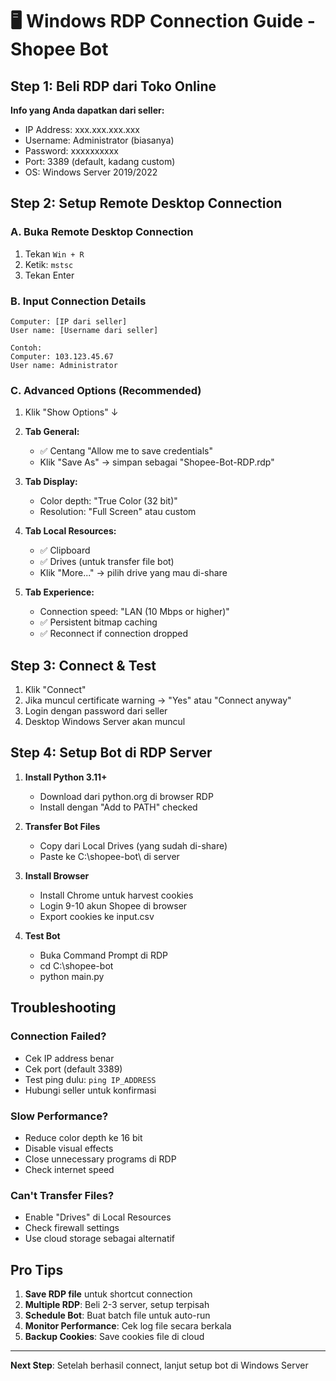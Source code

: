 # 🖥️ Windows RDP Connection Guide - Shopee Bot

## Step 1: Beli RDP dari Toko Online
**Info yang Anda dapatkan dari seller:**
- IP Address: xxx.xxx.xxx.xxx
- Username: Administrator (biasanya)
- Password: xxxxxxxxxx
- Port: 3389 (default, kadang custom)
- OS: Windows Server 2019/2022

## Step 2: Setup Remote Desktop Connection

### A. Buka Remote Desktop Connection
1. Tekan `Win + R`
2. Ketik: `mstsc`
3. Tekan Enter

### B. Input Connection Details
```
Computer: [IP dari seller]
User name: [Username dari seller]

Contoh:
Computer: 103.123.45.67
User name: Administrator
```

### C. Advanced Options (Recommended)
1. Klik "Show Options" ↓
2. **Tab General:**
   - ✅ Centang "Allow me to save credentials"
   - Klik "Save As" → simpan sebagai "Shopee-Bot-RDP.rdp"

3. **Tab Display:**
   - Color depth: "True Color (32 bit)"
   - Resolution: "Full Screen" atau custom

4. **Tab Local Resources:**
   - ✅ Clipboard
   - ✅ Drives (untuk transfer file bot)
   - Klik "More..." → pilih drive yang mau di-share

5. **Tab Experience:**
   - Connection speed: "LAN (10 Mbps or higher)"
   - ✅ Persistent bitmap caching
   - ✅ Reconnect if connection dropped

## Step 3: Connect & Test
1. Klik "Connect"
2. Jika muncul certificate warning → "Yes" atau "Connect anyway"
3. Login dengan password dari seller
4. Desktop Windows Server akan muncul

## Step 4: Setup Bot di RDP Server
1. **Install Python 3.11+**
   - Download dari python.org di browser RDP
   - Install dengan "Add to PATH" checked

2. **Transfer Bot Files**
   - Copy dari Local Drives (yang sudah di-share)
   - Paste ke C:\shopee-bot\ di server

3. **Install Browser**
   - Install Chrome untuk harvest cookies
   - Login 9-10 akun Shopee di browser
   - Export cookies ke input.csv

4. **Test Bot**
   - Buka Command Prompt di RDP
   - cd C:\shopee-bot
   - python main.py

## Troubleshooting

### Connection Failed?
- Cek IP address benar
- Cek port (default 3389)
- Test ping dulu: `ping IP_ADDRESS`
- Hubungi seller untuk konfirmasi

### Slow Performance?
- Reduce color depth ke 16 bit
- Disable visual effects
- Close unnecessary programs di RDP
- Check internet speed

### Can't Transfer Files?
- Enable "Drives" di Local Resources
- Check firewall settings
- Use cloud storage sebagai alternatif

## Pro Tips
1. **Save RDP file** untuk shortcut connection
2. **Multiple RDP**: Beli 2-3 server, setup terpisah
3. **Schedule Bot**: Buat batch file untuk auto-run
4. **Monitor Performance**: Cek log file secara berkala
5. **Backup Cookies**: Save cookies file di cloud

---
**Next Step**: Setelah berhasil connect, lanjut setup bot di Windows Server
